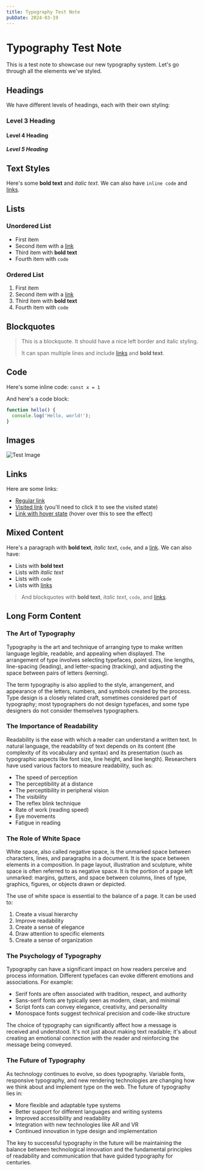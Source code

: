 ```yaml
---
title: Typography Test Note
pubDate: 2024-03-19
---
```


# Typography Test Note

This is a test note to showcase our new typography system. Let's go through all the elements we've styled.

## Headings

We have different levels of headings, each with their own styling:

### Level 3 Heading

#### Level 4 Heading

##### Level 5 Heading

## Text Styles

Here's some **bold text** and _italic text_. We can also have `inline code` and [links](https://example.com).

## Lists

### Unordered List

- First item
- Second item with a [link](https://example.com)
- Third item with **bold text**
- Fourth item with `code`

### Ordered List

1. First item
2. Second item with a [link](https://example.com)
3. Third item with **bold text**
4. Fourth item with `code`

## Blockquotes

> This is a blockquote. It should have a nice left border and italic styling.
>
> It can span multiple lines and include [links](https://example.com) and **bold text**.

## Code

Here's some inline code: `const x = 1`

And here's a code block:

```javascript
function hello() {
  console.log('Hello, world!');
}
```

## Images

![Test Image](https://picsum.photos/800/400)

## Links

Here are some links:

- [Regular link](https://example.com)
- [Visited link](https://example.com) (you'll need to click it to see the visited state)
- [Link with hover state](https://example.com) (hover over this to see the effect)

## Mixed Content

Here's a paragraph with **bold text**, _italic text_, `code`, and a [link](https://example.com). We can also have:

- Lists with **bold text**
- Lists with _italic text_
- Lists with `code`
- Lists with [links](https://example.com)

> And blockquotes with **bold text**, _italic text_, `code`, and [links](https://example.com).

## Long Form Content

### The Art of Typography

Typography is the art and technique of arranging type to make written language legible, readable, and appealing when displayed. The arrangement of type involves selecting typefaces, point sizes, line lengths, line-spacing (leading), and letter-spacing (tracking), and adjusting the space between pairs of letters (kerning).

The term typography is also applied to the style, arrangement, and appearance of the letters, numbers, and symbols created by the process. Type design is a closely related craft, sometimes considered part of typography; most typographers do not design typefaces, and some type designers do not consider themselves typographers.

### The Importance of Readability

Readability is the ease with which a reader can understand a written text. In natural language, the readability of text depends on its content (the complexity of its vocabulary and syntax) and its presentation (such as typographic aspects like font size, line height, and line length). Researchers have used various factors to measure readability, such as:

- The speed of perception
- The perceptibility at a distance
- The perceptibility in peripheral vision
- The visibility
- The reflex blink technique
- Rate of work (reading speed)
- Eye movements
- Fatigue in reading

### The Role of White Space

White space, also called negative space, is the unmarked space between characters, lines, and paragraphs in a document. It is the space between elements in a composition. In page layout, illustration and sculpture, white space is often referred to as negative space. It is the portion of a page left unmarked: margins, gutters, and space between columns, lines of type, graphics, figures, or objects drawn or depicted.

The use of white space is essential to the balance of a page. It can be used to:

1. Create a visual hierarchy
2. Improve readability
3. Create a sense of elegance
4. Draw attention to specific elements
5. Create a sense of organization

### The Psychology of Typography

Typography can have a significant impact on how readers perceive and process information. Different typefaces can evoke different emotions and associations. For example:

- Serif fonts are often associated with tradition, respect, and authority
- Sans-serif fonts are typically seen as modern, clean, and minimal
- Script fonts can convey elegance, creativity, and personality
- Monospace fonts suggest technical precision and code-like structure

The choice of typography can significantly affect how a message is received and understood. It's not just about making text readable; it's about creating an emotional connection with the reader and reinforcing the message being conveyed.

### The Future of Typography

As technology continues to evolve, so does typography. Variable fonts, responsive typography, and new rendering technologies are changing how we think about and implement type on the web. The future of typography lies in:

- More flexible and adaptable type systems
- Better support for different languages and writing systems
- Improved accessibility and readability
- Integration with new technologies like AR and VR
- Continued innovation in type design and implementation

The key to successful typography in the future will be maintaining the balance between technological innovation and the fundamental principles of readability and communication that have guided typography for centuries.
